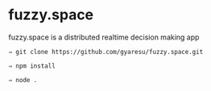 # fuzzy.space

fuzzy.space is a distributed realtime decision making app

`⇒ git clone https://github.com/gyaresu/fuzzy.space.git`

`⇒ npm install`

`⇒ node .`
